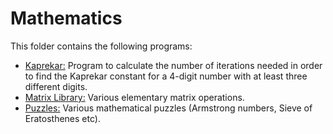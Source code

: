 # Mathematics

This folder contains the following programs:

* [Kaprekar:](https://github.com/Carla-de-Beer/Java-Projects/blob/master/mathematics/kaprekar) Program to calculate the number of iterations needed in order to find the Kaprekar constant for a 4-digit number with at least three different digits.
* [Matrix Library:](https://github.com/Carla-de-Beer/Java-Projects/tree/master/mathematics/matrix-library) Various elementary matrix operations.
* [Puzzles:](https://github.com/Carla-de-Beer/Java-Projects/blob/master/mathematics/puzzles) Various mathematical puzzles (Armstrong numbers, Sieve of Eratosthenes etc).
